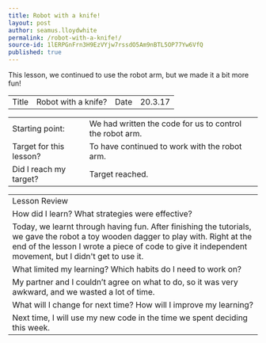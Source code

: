 ```yaml
---
title: Robot with a knife!
layout: post
author: seamus.lloydwhite
permalink: /robot-with-a-knife!/
source-id: 1lERPGnFrn3H9EzVYjw7rssdO5Am9nBTL5OP77Yw6VfQ
published: true
---
```

This lesson, we continued to use the robot arm, but we made it a bit more fun!

<table>
  <tr>
    <td>Title</td>
    <td>Robot with a knife?</td>
    <td>Date</td>
    <td>20.3.17</td>
  </tr>
</table>


<table>
  <tr>
    <td>Starting point:</td>
    <td>We had written the code for us to control the robot arm.</td>
  </tr>
  <tr>
    <td>Target for this lesson?</td>
    <td>To have continued to work with the robot arm.</td>
  </tr>
  <tr>
    <td>Did I reach my target? </td>
    <td>Target reached.</td>
  </tr>
</table>


<table>
  <tr>
    <td>Lesson Review</td>
  </tr>
  <tr>
    <td>How did I learn? What strategies were effective? </td>
  </tr>
  <tr>
    <td>Today, we learnt through having fun. After finishing the tutorials, we gave the robot a toy wooden dagger to play with. Right at the end of the lesson I wrote a piece of code to give it independent movement, but I didn't get to use it.</td>
  </tr>
  <tr>
    <td>What limited my learning? Which habits do I need to work on? </td>
  </tr>
  <tr>
    <td>My partner and I couldn’t agree on what to do, so it was very awkward, and we wasted a lot of time.</td>
  </tr>
  <tr>
    <td>What will I change for next time? How will I improve my learning?</td>
  </tr>
  <tr>
    <td>Next time, I will use my new code in the time we spent deciding this week.</td>
  </tr>
</table>


